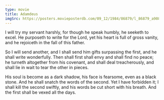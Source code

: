 ```yaml
---
type: movie
title: Adamdeus
imgSrc: https://posters.movieposterdb.com/09_12/1984/86879/l_86879_a9089219.jpg
---
```


I will try my servant harshly, for though he speak humbly, he seeketh to excel. He purposeth to write for the Lord, yet his heart is full of gross vanity, and he rejoiceth in the fall of this father.

So I will send another, and I shall send him gifts surpassing the first, and he shall write wonderfully. Then shall first shall envy and shall find no peace; he turneth altogether from his covenant, and shall deal treacherously, and shall lie in wait to tear the other in pieces.

His soul is become as a dark shadow, his face is fearsome, even as a black stone. And he shall snatch the words of the second. Yet I have forbidden it; I shall kill the second swiftly, and his words be cut short with his breath. And the first shall be vexed all the days.
